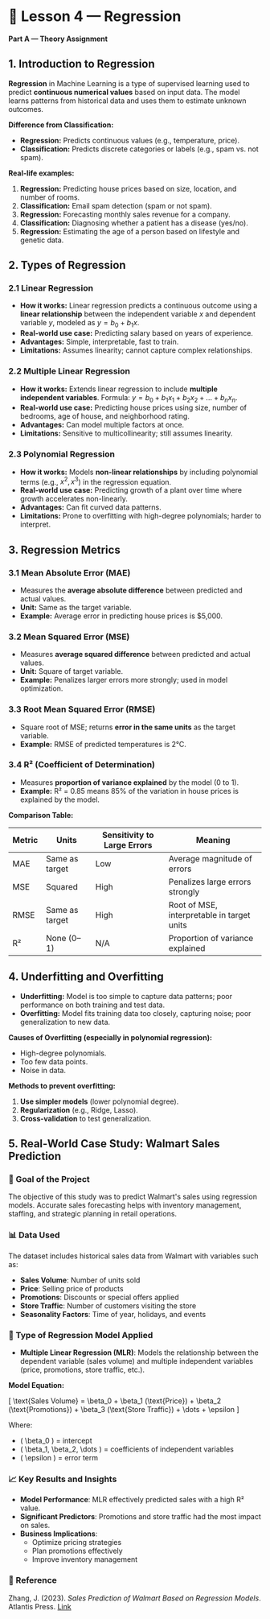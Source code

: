 
# 📘 Lesson 4 — Regression

**Part A — Theory Assignment**



## 1. Introduction to Regression

**Regression** in Machine Learning is a type of supervised learning used to predict **continuous numerical values** based on input data. The model learns patterns from historical data and uses them to estimate unknown outcomes.

**Difference from Classification:**

* **Regression:** Predicts continuous values (e.g., temperature, price).
* **Classification:** Predicts discrete categories or labels (e.g., spam vs. not spam).

**Real-life examples:**

1. **Regression:** Predicting house prices based on size, location, and number of rooms.
2. **Classification:** Email spam detection (spam or not spam).
3. **Regression:** Forecasting monthly sales revenue for a company.
4. **Classification:** Diagnosing whether a patient has a disease (yes/no).
5. **Regression:** Estimating the age of a person based on lifestyle and genetic data.



## 2. Types of Regression

### 2.1 Linear Regression

* **How it works:** Linear regression predicts a continuous outcome using a **linear relationship** between the independent variable $x$ and dependent variable $y$, modeled as $y = b_0 + b_1x$.
* **Real-world use case:** Predicting salary based on years of experience.
* **Advantages:** Simple, interpretable, fast to train.
* **Limitations:** Assumes linearity; cannot capture complex relationships.

### 2.2 Multiple Linear Regression

* **How it works:** Extends linear regression to include **multiple independent variables**. Formula: $y = b_0 + b_1x_1 + b_2x_2 + ... + b_nx_n$.
* **Real-world use case:** Predicting house prices using size, number of bedrooms, age of house, and neighborhood rating.
* **Advantages:** Can model multiple factors at once.
* **Limitations:** Sensitive to multicollinearity; still assumes linearity.

### 2.3 Polynomial Regression

* **How it works:** Models **non-linear relationships** by including polynomial terms (e.g., $x^2, x^3$) in the regression equation.
* **Real-world use case:** Predicting growth of a plant over time where growth accelerates non-linearly.
* **Advantages:** Can fit curved data patterns.
* **Limitations:** Prone to overfitting with high-degree polynomials; harder to interpret.


## 3. Regression Metrics

### 3.1 Mean Absolute Error (MAE)

* Measures the **average absolute difference** between predicted and actual values.
* **Unit:** Same as the target variable.
* **Example:** Average error in predicting house prices is \$5,000.

### 3.2 Mean Squared Error (MSE)

* Measures **average squared difference** between predicted and actual values.
* **Unit:** Square of target variable.
* **Example:** Penalizes larger errors more strongly; used in model optimization.

### 3.3 Root Mean Squared Error (RMSE)

* Square root of MSE; returns **error in the same units** as the target variable.
* **Example:** RMSE of predicted temperatures is 2°C.

### 3.4 R² (Coefficient of Determination)

* Measures **proportion of variance explained** by the model (0 to 1).
* **Example:** R² = 0.85 means 85% of the variation in house prices is explained by the model.

**Comparison Table:**

| Metric | Units          | Sensitivity to Large Errors | Meaning                                    |
| ------ | -------------- | --------------------------- | ------------------------------------------ |
| MAE    | Same as target | Low                         | Average magnitude of errors                |
| MSE    | Squared        | High                        | Penalizes large errors strongly            |
| RMSE   | Same as target | High                        | Root of MSE, interpretable in target units |
| R²     | None (0–1)     | N/A                         | Proportion of variance explained           |



## 4. Underfitting and Overfitting

* **Underfitting:** Model is too simple to capture data patterns; poor performance on both training and test data.
* **Overfitting:** Model fits training data too closely, capturing noise; poor generalization to new data.

**Causes of Overfitting (especially in polynomial regression):**

* High-degree polynomials.
* Too few data points.
* Noise in data.

**Methods to prevent overfitting:**

1. **Use simpler models** (lower polynomial degree).
2. **Regularization** (e.g., Ridge, Lasso).
3. **Cross-validation** to test generalization.




## 5. Real-World Case Study: Walmart Sales Prediction

### 🎯 Goal of the Project
The objective of this study was to predict Walmart's sales using regression models. Accurate sales forecasting helps with inventory management, staffing, and strategic planning in retail operations.

### 📊 Data Used
The dataset includes historical sales data from Walmart with variables such as:
- **Sales Volume**: Number of units sold
- **Price**: Selling price of products
- **Promotions**: Discounts or special offers applied
- **Store Traffic**: Number of customers visiting the store
- **Seasonality Factors**: Time of year, holidays, and events

### 🧠 Type of Regression Model Applied
- **Multiple Linear Regression (MLR)**: Models the relationship between the dependent variable (sales volume) and multiple independent variables (price, promotions, store traffic, etc.).

**Model Equation:**

\[
\text{Sales Volume} = \beta_0 + \beta_1 (\text{Price}) + \beta_2 (\text{Promotions}) + \beta_3 (\text{Store Traffic}) + \dots + \epsilon
\]

Where:
- \( \beta_0 \) = intercept  
- \( \beta_1, \beta_2, \dots \) = coefficients of independent variables  
- \( \epsilon \) = error term  

### 📈 Key Results and Insights
- **Model Performance**: MLR effectively predicted sales with a high R² value.  
- **Significant Predictors**: Promotions and store traffic had the most impact on sales.  
- **Business Implications**:
  - Optimize pricing strategies  
  - Plan promotions effectively  
  - Improve inventory management  

### 🔗 Reference
Zhang, J. (2023). *Sales Prediction of Walmart Based on Regression Models*. Atlantis Press. [Link](https://www.atlantis-press.com/article/125994715.pdf)

